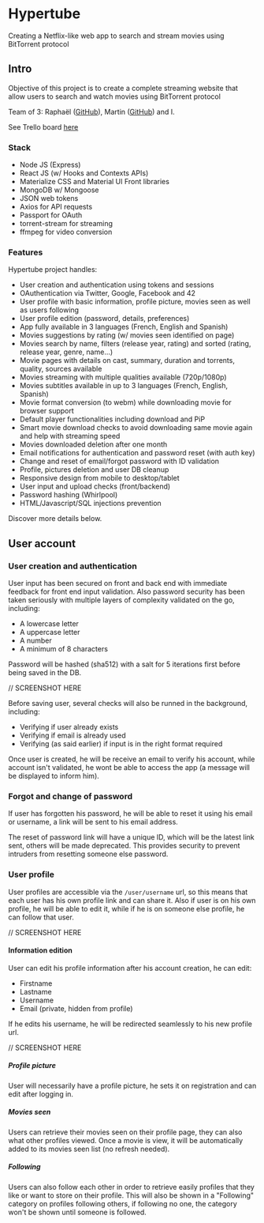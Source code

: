 # Hypertube

Creating a Netflix-like web app to search and stream movies using BitTorrent protocol

## Intro

Objective of this project is to create a complete streaming website that allow users to search and watch movies using BitTorrent protocol

Team of 3: Raphaël ([GitHub](https://github.com/M4sterCiel)), Martin ([GitHub](https://github.com/Scaglia3000)) and I.

See Trello board [here](https://trello.com/b/wteA4xno/42-hypertube)

### Stack

- Node JS (Express)
- React JS (w/ Hooks and Contexts APIs)
- Materialize CSS and Material UI Front libraries
- MongoDB w/ Mongoose
- JSON web tokens
- Axios for API requests
- Passport for OAuth
- torrent-stream for streaming
- ffmpeg for video conversion

### Features

Hypertube project handles:

- User creation and authentication using tokens and sessions
- OAuthentication via Twitter, Google, Facebook and 42
- User profile with basic information, profile picture, movies seen as well as users following
- User profile edition (password, details, preferences)
- App fully available in 3 languages (French, English and Spanish)
- Movies suggestions by rating (w/ movies seen identified on page)
- Movies search by name, filters (release year, rating) and sorted (rating, release year, genre, name...)
- Movie pages with details on cast, summary, duration and torrents, quality, sources available
- Movies streaming with multiple qualities available (720p/1080p)
- Movies subtitles available in up to 3 languages (French, English, Spanish)
- Movie format conversion (to webm) while downloading movie for browser support
- Default player functionalities including download and PiP
- Smart movie download checks to avoid downloading same movie again and help with streaming speed
- Movies downloaded deletion after one month
- Email notifications for authentication and password reset (with auth key)
- Change and reset of email/forgot password with ID validation
- Profile, pictures deletion and user DB cleanup
- Responsive design from mobile to desktop/tablet
- User input and upload checks (front/backend)
- Password hashing (Whirlpool)
- HTML/Javascript/SQL injections prevention

Discover more details below.

## User account

### User creation and authentication

User input has been secured on front and back end with immediate feedback for front end input validation. Also password security has been taken seriously with multiple layers of complexity validated on the go, including:

- A lowercase letter
- A uppercase letter
- A number
- A minimum of 8 characters

Password will be hashed (sha512) with a salt for 5 iterations first before being saved in the DB.

// SCREENSHOT HERE

Before saving user, several checks will also be runned in the background, including:

- Verifying if user already exists
- Verifying if email is already used
- Verifying (as said earlier) if input is in the right format required

Once user is created, he will be receive an email to verify his account, while account isn't validated, he wont be able to access the app (a message will be displayed to inform him).

### Forgot and change of password

If user has forgotten his password, he will be able to reset it using his email or username, a link will be sent to his email address.

The reset of password link will have a unique ID, which will be the latest link sent, others will be made deprecated. This provides security to prevent intruders from resetting someone else password.

### User profile

User profiles are accessible via the `/user/username` url, so this means that each user has his own profile link and can share it. Also if user is on his own profile, he will be able to edit it, while if he is on someone else profile, he can follow that user.

// SCREENSHOT HERE

#### Information edition

User can edit his profile information after his account creation, he can edit:

- Firstname
- Lastname
- Username
- Email (private, hidden from profile)

If he edits his username, he will be redirected seamlessly to his new profile url.

// SCREENSHOT HERE

##### Profile picture

User will necessarily have a profile picture, he sets it on registration and can edit after logging in.

##### Movies seen

Users can retrieve their movies seen on their profile page, they can also what other profiles viewed. Once a movie is view, it will be automatically added to its movies seen list (no refresh needed).

##### Following

Users can also follow each other in order to retrieve easily profiles that they like or want to store on their profile. This will also be shown in a "Following" category on profiles following others, if following no one, the category won't be shown until someone is followed.
